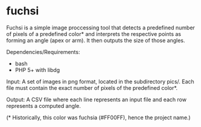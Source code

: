# fuchsi

Fuchsi is a simple image proccessing tool that detects a predefined number of pixels of a predefined color* and interprets the respective points as forming an angle (apex or arm). It then outputs the size of those angles.

Dependencies/Requirements:
- bash
- PHP 5+ with libdg

Input:
A set of images in png format, located in the subdirectory pics/.
Each file must contain the exact number of pixels of the predefined color*.

Output:
A CSV file where each line represents an input file and each row represents a computed angle.

(* Historically, this color was fuchsia (#FF00FF), hence the project name.)
